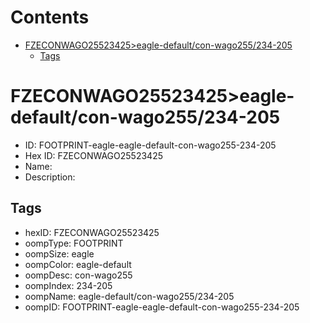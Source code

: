 



Contents
========

* [FZECONWAGO25523425>eagle-default/con-wago255/234-205](#fzeconwago25523425eagle-defaultcon-wago255234-205)
	* [Tags](#tags)

# FZECONWAGO25523425>eagle-default/con-wago255/234-205

- ID: FOOTPRINT-eagle-eagle-default-con-wago255-234-205
- Hex ID: FZECONWAGO25523425
- Name: 
- Description: 

## Tags

- hexID: FZECONWAGO25523425
- oompType: FOOTPRINT
- oompSize: eagle
- oompColor: eagle-default
- oompDesc: con-wago255
- oompIndex: 234-205
- oompName: eagle-default/con-wago255/234-205
- oompID: FOOTPRINT-eagle-eagle-default-con-wago255-234-205
